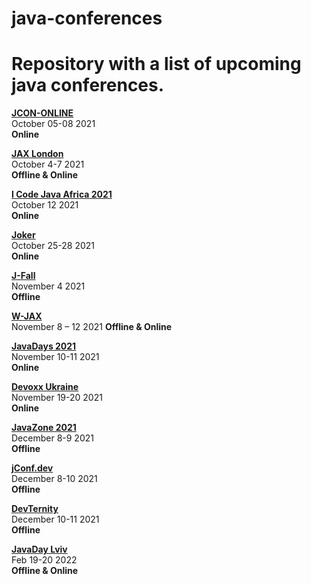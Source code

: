 # java-conferences
Repository with a list of upcoming java conferences.
====================================================

[**JCON-ONLINE**](https://jcon.one/)  
October 05-08 2021  
**Online**

[**JAX London**](https://jaxlondon.com/)  
October 4-7 2021  
**Offline & Online**

[**I Code Java Africa 2021**](http://j-sa.co)  
October 12 2021  
**Online**

[**Joker**](https://jokerconf.com/)  
October 25-28 2021  
**Online**

[**J-Fall**](https://jfall.nl/)  
November 4 2021  
**Offline**

[**W-JAX**](https://jax.de/munich/)  
November 8 – 12 2021 
**Offline & Online**

[**JavaDays 2021**](https://javadays.sk/sk)  
November 10-11 2021  
**Online**

[**Devoxx Ukraine**](https://devoxx.com.ua/)  
November 19-20 2021  
**Online**

[**JavaZone 2021**](https://2021.javazone.no/#/)  
December 8-9 2021  
**Offline**

[**jConf.dev**](https://jConf.dev)  
December 8-10 2021  
**Offline**

[**DevTernity**](devternity.com/)  
December 10-11 2021  
**Offline**

[**JavaDay Lviv**](https://www.javaday.org.ua/)  
Feb 19-20 2022  
**Offline & Online**

